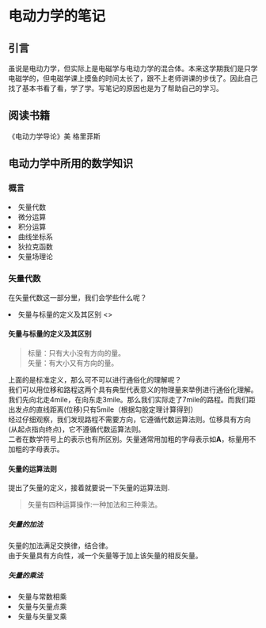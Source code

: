 # 电动力学的笔记
## 引言
虽说是电动力学，但实际上是电磁学与电动力学的混合体。本来这学期我们是只学电磁学的，但电磁学课上摸鱼的时间太长了，跟不上老师讲课的步伐了。因此自己找了基本书看了看，学了学。写笔记的原因也是为了帮助自己的学习。
## 阅读书籍
《电动力学导论》美 格里菲斯
## 电动力学中所用的数学知识
### 概言
<li>矢量代数
<li>微分运算
<li>积分运算
<li>曲线坐标系
<li>狄拉克函数
<li>矢量场理论

### 矢量代数
在矢量代数这一部分里，我们会学些什么呢？<br>
<li>矢量与标量的定义及其区别
<>

#### 矢量与标量的定义及其区别
>标量：只有大小没有方向的量。<br>
>矢量：有大小又有方向的量。<br>

上面的是标准定义，那么可不可以进行通俗化的理解呢？<br>
我们可以用位移和路程这两个具有典型代表意义的物理量来举例进行通俗化理解。<br>
我们先向北走4mile，在向东走3mile。那么我们实际走了7mile的路程。而我们距出发点的直线距离(位移)只有5mile（根据勾股定理计算得到）<br>
经过仔细观察，我们发现路程不需要方向，它遵循代数运算法则。位移具有方向(从起点指向终点)，它不遵循代数运算法则。<br>
二者在数学符号上的表示也有所区别。矢量通常用加粗的字母表示如**A**，标量用不加粗的字母表示。
#### 矢量的运算法则
提出了矢量的定义，接着就要说一下矢量的运算法则.<br>
>矢量有四种运算操作:一种加法和三种乘法。
##### 矢量的加法
矢量的加法满足交换律，结合律。<br>
由于矢量具有方向性，减一个矢量等于加上该矢量的相反矢量。<br>
##### 矢量的乘法
<li>矢量与常数相乘
<li>矢量与矢量点乘
<li>矢量与矢量叉乘















